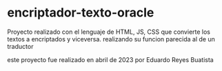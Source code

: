 # encriptador-texto-oracle

Proyecto realizado con el lenguaje de HTML, JS, CSS que convierte los textos a encriptados y viceversa.
realizando su funcion parecida al de un traductor

este proyecto fue realizado en abril de 2023 por Eduardo Reyes Buatista
